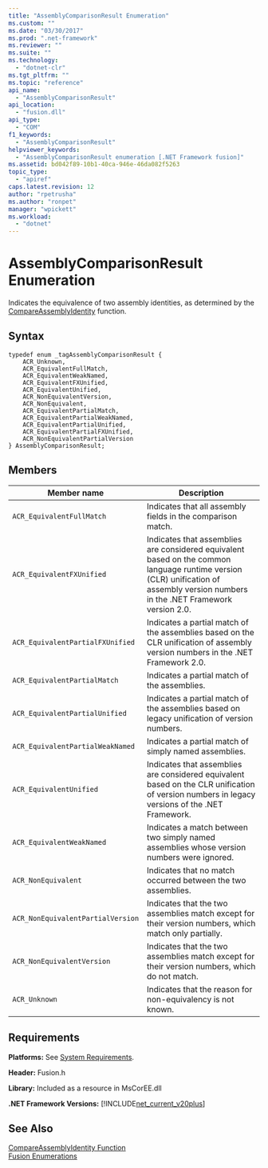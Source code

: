 ```yaml
---
title: "AssemblyComparisonResult Enumeration"
ms.custom: ""
ms.date: "03/30/2017"
ms.prod: ".net-framework"
ms.reviewer: ""
ms.suite: ""
ms.technology: 
  - "dotnet-clr"
ms.tgt_pltfrm: ""
ms.topic: "reference"
api_name: 
  - "AssemblyComparisonResult"
api_location: 
  - "fusion.dll"
api_type: 
  - "COM"
f1_keywords: 
  - "AssemblyComparisonResult"
helpviewer_keywords: 
  - "AssemblyComparisonResult enumeration [.NET Framework fusion]"
ms.assetid: bd042f89-10b1-40ca-946e-46da082f5263
topic_type: 
  - "apiref"
caps.latest.revision: 12
author: "rpetrusha"
ms.author: "ronpet"
manager: "wpickett"
ms.workload: 
  - "dotnet"
---
```

# AssemblyComparisonResult Enumeration
Indicates the equivalence of two assembly identities, as determined by the [CompareAssemblyIdentity](../../../../docs/framework/unmanaged-api/fusion/compareassemblyidentity-function.md) function.  
  
## Syntax  
  
```  
typedef enum _tagAssemblyComparisonResult {  
    ACR_Unknown,   
    ACR_EquivalentFullMatch,  
    ACR_EquivalentWeakNamed,  
    ACR_EquivalentFXUnified,  
    ACR_EquivalentUnified,    
    ACR_NonEquivalentVersion,  
    ACR_NonEquivalent,      
    ACR_EquivalentPartialMatch,  
    ACR_EquivalentPartialWeakNamed,    
    ACR_EquivalentPartialUnified,  
    ACR_EquivalentPartialFXUnified,  
    ACR_NonEquivalentPartialVersion    
} AssemblyComparisonResult;  
```  
  
## Members  
  
|Member name|Description|  
|-----------------|-----------------|  
|`ACR_EquivalentFullMatch`|Indicates that all assembly fields in the comparison match.|  
|`ACR_EquivalentFXUnified`|Indicates that assemblies are considered equivalent based on the common language runtime version (CLR) unification of assembly version numbers in the .NET Framework version 2.0.|  
|`ACR_EquivalentPartialFXUnified`|Indicates a partial match of the assemblies based on the CLR unification of assembly version numbers in the .NET Framework 2.0.|  
|`ACR_EquivalentPartialMatch`|Indicates a partial match of the assemblies.|  
|`ACR_EquivalentPartialUnified`|Indicates a partial match of the assemblies based on legacy unification of version numbers.|  
|`ACR_EquivalentPartialWeakNamed`|Indicates a partial match of simply named assemblies.|  
|`ACR_EquivalentUnified`|Indicates that assemblies are considered equivalent based on the CLR unification of version numbers in legacy versions of the .NET Framework.|  
|`ACR_EquivalentWeakNamed`|Indicates a match between two simply named assemblies whose version numbers were ignored.|  
|`ACR_NonEquivalent`|Indicates that no match occurred between the two assemblies.|  
|`ACR_NonEquivalentPartialVersion`|Indicates that the two assemblies match except for their version numbers, which match only partially.|  
|`ACR_NonEquivalentVersion`|Indicates that the two assemblies match except for their version numbers, which do not match.|  
|`ACR_Unknown`|Indicates that the reason for non-equivalency is not known.|  
  
## Requirements  
 **Platforms:** See [System Requirements](../../../../docs/framework/get-started/system-requirements.md).  
  
 **Header:** Fusion.h  
  
 **Library:** Included as a resource in MsCorEE.dll  
  
 **.NET Framework Versions:** [!INCLUDE[net_current_v20plus](../../../../includes/net-current-v20plus-md.md)]  
  
## See Also  
 [CompareAssemblyIdentity Function](../../../../docs/framework/unmanaged-api/fusion/compareassemblyidentity-function.md)  
 [Fusion Enumerations](../../../../docs/framework/unmanaged-api/fusion/fusion-enumerations.md)

